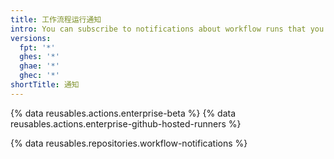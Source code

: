```yaml
---
title: 工作流程运行通知
intro: You can subscribe to notifications about workflow runs that you trigger.
versions:
  fpt: '*'
  ghes: '*'
  ghae: '*'
  ghec: '*'
shortTitle: 通知
---
```


{% data reusables.actions.enterprise-beta %}
{% data reusables.actions.enterprise-github-hosted-runners %}

{% data reusables.repositories.workflow-notifications %}
